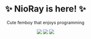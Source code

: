 <h1 align="center">✨ NioRay is here! ✨</h1>
<p align="center">Cute femboy that enjoys programming</p>
<div align="center">
  <a href="https://www.twitch.tv/nioray"><img src="https://img.shields.io/badge/-Twitch-%23dddddd?style=for-the-badge&logo=twitch"/></a>
  <a href="https://www.youtube.com/channel/UCOZTX7aGEVXnqO6ij38JQsg"><img src="https://img.shields.io/badge/-YouTube-%23ff0000?style=for-the-badge&logo=youtube"/></a>
  <a href="https://discord.gg/MHmDB9Wtkh"><img src="https://img.shields.io/badge/-Discord-%23dddddd?style=for-the-badge&logo=discord"/></a>
</div>
